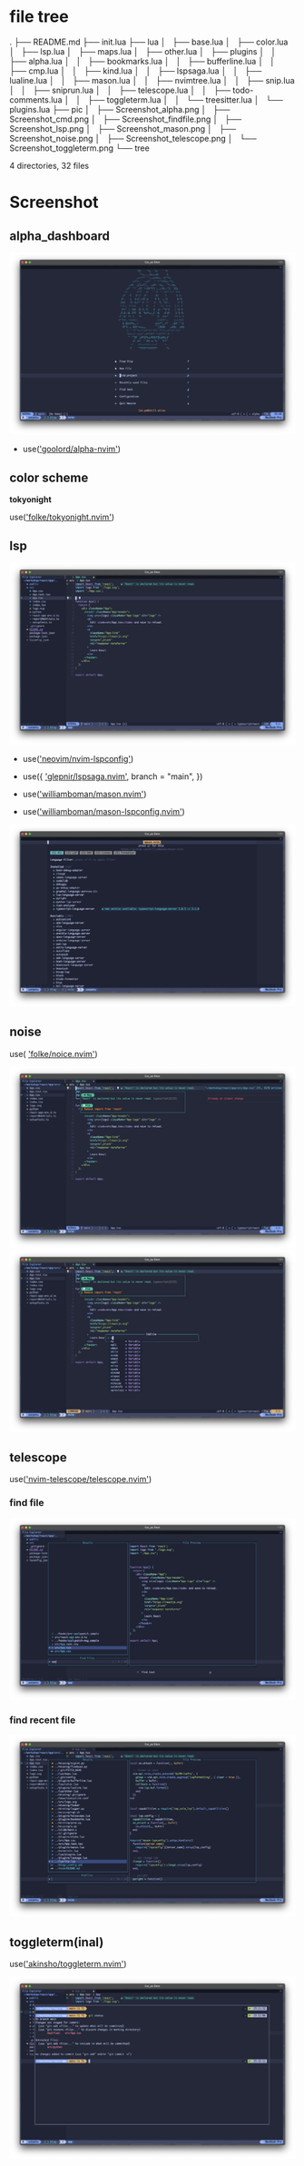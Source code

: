 # file tree

.
├── README.md
├── init.lua
├── lua
│   ├── base.lua
│   ├── color.lua
│   ├── lsp.lua
│   ├── maps.lua
│   ├── other.lua
│   ├── plugins
│   │   ├── alpha.lua
│   │   ├── bookmarks.lua
│   │   ├── bufferline.lua
│   │   ├── cmp.lua
│   │   ├── kind.lua
│   │   ├── lspsaga.lua
│   │   ├── lualine.lua
│   │   ├── mason.lua
│   │   ├── nvimtree.lua
│   │   ├── snip.lua
│   │   ├── sniprun.lua
│   │   ├── telescope.lua
│   │   ├── todo-comments.lua
│   │   ├── toggleterm.lua
│   │   └── treesitter.lua
│   └── plugins.lua
├── pic
│   ├── Screenshot_alpha.png
│   ├── Screenshot_cmd.png
│   ├── Screenshot_findfile.png
│   ├── Screenshot_lsp.png
│   ├── Screenshot_mason.png
│   ├── Screenshot_noise.png
│   ├── Screenshot_telescope.png
│   └── Screenshot_toggleterm.png
└── tree

4 directories, 32 files

# Screenshot

## alpha_dashboard

![alpha](pic/Screenshot_alpha.png)

* use(['goolord/alpha-nvim'](https://github.com/goolord/alpha-nvim))

## color scheme

**tokyonight**

use(['folke/tokyonight.nvim'](https://github.com/folke/tokyonight.nvim))

## lsp

![lsp](pic/Screenshot_lsp.png)

* use(['neovim/nvim-lspconfig'](https://github.com/neovim/nvim-lspconfig))
* use({
    ['glepnir/lspsaga.nvim'](https://github.com/glepnir/lspsaga.nvim),
    branch = "main",
  })

* use(['williamboman/mason.nvim'](https://github.com/williamboman/mason.nvim))
* use(['williamboman/mason-lspconfig.nvim'](williamboman/mason-lspconfig.nvim))

![mason](pic/Screenshot_mason.png)

## noise

use( ['folke/noice.nvim'](https://github.com/folke/noice.nvim))

![noise](pic/Screenshot_noise.png)
![cmd](pic/Screenshot_cmd.png)

## telescope

use(['nvim-telescope/telescope.nvim'](https://github.com/nvim-telescope/telescope.nvim))

### find file

![file](pic/Screenshot_findfile.png)

### find recent file

![recent](pic/Screenshot_telescope.png)

## toggleterm(inal)

use(['akinsho/toggleterm.nvim'](https://github.com/akinsho/toggleterm.nvim))

![term](pic/Screenshot_toggleterm.png)

